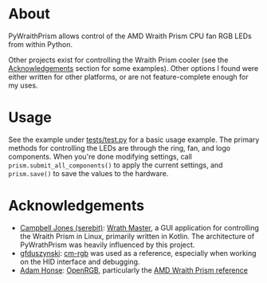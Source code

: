# About
PyWraithPrism allows control of the AMD Wraith Prism CPU fan RGB LEDs from within Python.

Other projects exist for controlling the Wraith Prism cooler (see the [Acknowledgements](#Acknowledgements) section 
for some examples). Other options I found were either written for other platforms, or are not feature-complete enough for my uses.

# Usage
See the example under [tests/test.py](https://github.com/dfraska/PyWraithPrism/blob/main/tests/test.py) for a basic usage example.
The primary methods for controlling the LEDs are through the ring, fan, and logo components. When you're done modifying settings,
call ```prism.submit_all_components()``` to apply the current settings, and ```prism.save()``` to save the values to the 
hardware.

# Acknowledgements
- [Campbell Jones (serebit)](https://github.com/serebit):
[Wrath Master](https://github.com/serebit/wraith-master), a GUI application for controlling the Wraith Prism in Linux,
primarily written in Kotlin. The architecture of PyWrathPrism was heavily influenced by this project.
- [gfduszynski](https://github.com/gfduszynski): [cm-rgb](https://github.com/gfduszynski/cm-rgb) was used as a 
  reference, especially when working on the HID interface and debugging. 
- [Adam Honse](https://gitlab.com/CalcProgrammer1): [OpenRGB](https://gitlab.com/CalcProgrammer1/OpenRGB), particularly
the [AMD Wraith Prism reference](https://gitlab.com/CalcProgrammer1/OpenRGB/-/wikis/AMD-Wraith-Prism)

